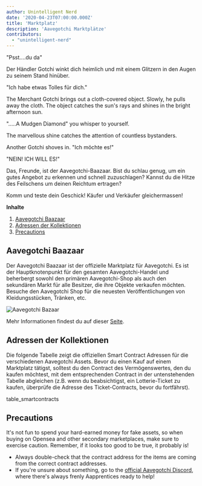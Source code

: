 ```yaml
---
author: Unintelligent Nerd
date: '2020-04-23T07:00:00.000Z'
title: 'Marktplatz'
description: 'Aavegotchi Marktplätze'
contributors:
  - "unintelligent-nerd"
---
```


"Psst....du da"

Der Händler Gotchi winkt dich heimlich und mit einem Glitzern in den Augen zu seinem Stand hinüber.

"Ich habe etwas Tolles für dich."

The Merchant Gotchi brings out a cloth-covered object. Slowly, he pulls away the cloth. The object catches the sun's rays and shines in the bright afternoon sun.

".....A Mudgen Diamond" you whisper to yourself.

The marvellous shine catches the attention of countless bystanders.

Another Gotchi shoves in. "Ich möchte es!"

"NEIN! ICH WILL ES!"

Das, Freunde, ist der Aavegotchi-Baazaar. Bist du schlau genug, um ein gutes Angebot zu erkennen und schnell zuzuschlagen? Kannst du die Hitze des Feilschens um deinen Reichtum ertragen?

Komm und teste dein Geschick! Käufer und Verkäufer gleichermassen!

<div class="contentsBox">

**Inhalte**

<ol>
<li><a href=#aavegotchi-baazaar>Aavegotchi Baazaar</a></li>
<li><a href=#collection-addresses>Adressen der Kollektionen</a></li>
<li><a href=#precautions>Precautions</a></li>
</ol>

</div>

## Aavegotchi Baazaar

Der Aavegotchi Baazaar ist der offizielle Marktplatz für Aavegotchi. Es ist der Hauptknotenpunkt für den gesamten Aavegotchi-Handel und beherbergt sowohl den primären Aavegotchi-Shop als auch den sekundären Markt für alle Besitzer, die ihre Objekte verkaufen möchten. Besuche den Aavegotchi Shop für die neuesten Veröffentlichungen von Kleidungsstücken, Tränken, etc.

<img class = "bodyImage" src = "/marketplace/aavegotchi-baazaar.png" alt = "Aavegotchi Bazaar" />

Mehr Informationen findest du auf dieser [Seite](https://aavegotchi.medium.com/surprise-were-launching-an-aavegotchi-nft-marketplace-f8a388e89d7f).

## Adressen der Kollektionen

Die folgende Tabelle zeigt die offiziellen Smart Contract Adressen für die verschiedenen Aavegotchi Assets. Bevor du einen Kauf auf einem Marktplatz tätigst, solltest du den Contract des Vermögenswertes, den du kaufen möchtest, mit dem entsprechenden Contract in der untenstehenden Tabelle abgleichen (z.B. wenn du beabsichtigst, ein Lotterie-Ticket zu kaufen, überprüfe die Adresse des Ticket-Contracts, bevor du fortfährst).

table_smartcontracts

## Precautions

It's not fun to spend your hard-earned money for fake assets, so when buying on Opensea and other secondary marketplaces, make sure to exercise caution. Remember, if it looks too good to be true, it probably is!

* Always double-check that the contract address for the items are coming from the correct contract addresses.
* If you're unsure about something, go to the [official Aavegotchi Discord](https://discord.com/invite/NPwnWB6), where there's always frenly Aapprentices ready to help!
